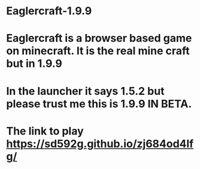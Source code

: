 # Eaglercraft-1.9.9
# Eaglercraft is a browser based game on minecraft. It is the real mine craft but in 1.9.9
# In the launcher it says 1.5.2 but please trust me this is 1.9.9 IN BETA.
# The link to play https://sd592g.github.io/zj684od4lfg/
